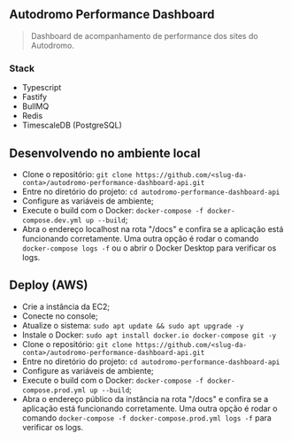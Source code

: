 ## Autodromo Performance Dashboard

> Dashboard de acompanhamento de performance dos sites do Autodromo.

### Stack

- Typescript
- Fastify
- BullMQ
- Redis
- TimescaleDB (PostgreSQL)

## Desenvolvendo no ambiente local

- Clone o repositório:
  `git clone https://github.com/<slug-da-conta>/autodromo-performance-dashboard-api.git`
- Entre no diretório do projeto:
  `cd autodromo-performance-dashboard-api`
- Configure as variáveis de ambiente;
- Execute o build com o Docker:
  `docker-compose -f docker-compose.dev.yml up --build`;
- Abra o endereço localhost na rota "/docs" e confira se a aplicação está funcionando corretamente. Uma outra opção é rodar o comando `docker-compose logs -f` ou o abrir o Docker Desktop para verificar os logs.

## Deploy (AWS)

- Crie a instância da EC2;
- Conecte no console;
- Atualize o sistema:
  `sudo apt update && sudo apt upgrade -y`
- Instale o Docker:
  `sudo apt install docker.io docker-compose git -y`
- Clone o repositório:
  `git clone https://github.com/<slug-da-conta>/autodromo-performance-dashboard-api.git`
- Entre no diretório do projeto:
  `cd autodromo-performance-dashboard-api`
- Configure as variáveis de ambiente;
- Execute o build com o Docker:
  `docker-compose -f docker-compose.prod.yml up --build`;
- Abra o endereço público da instância na rota "/docs" e confira se a aplicação está funcionando corretamente. Uma outra opção é rodar o comando `docker-compose -f docker-compose.prod.yml logs -f` para verificar os logs.
